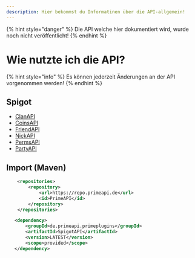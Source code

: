 ```yaml
---
description: Hier bekommst du Informatinen über die API-allgemein!
---
```


{% hint style="danger" %}
Die API welche hier dokumentiert wird, wurde noch nicht veröffentlicht!
{% endhint %}

# Wie nutzte ich die API?

{% hint style="info" %}
Es können jederzeit Änderungen an der API vorgenommen werden!
{% endhint %}

## Spigot

* [ClanAPI](https://github.com/PrimePlugin/PrimePlugins-Examples/tree/main/src/main/java/de/primeapi/primeplugins/example/spigot/clanapi)
* [CoinsAPI](coinsapi.md)
* [FriendAPI](friendapi.md)
* [NickAPI](nickapi.md)
* [PermsAPI](https://github.com/PrimePlugin/PrimePlugins-Examples/tree/main/src/main/java/de/primeapi/primeplugins/example/spigot/permsapi)
* [PartyAPI](permsapi.md)

## Import (Maven)

```xml
    <repositories>
        <repository>
            <url>https://repo.primeapi.de</url>
            <id>PrimeAPI</id>
        </repository>
    </repositories>

   <dependency>
       <groupId>de.primeapi.primeplugins</groupId>
       <artifactId>SpigotAPI</artifactId>
       <version>LATEST</version>
       <scope>provided</scope>
   </dependency>
```
